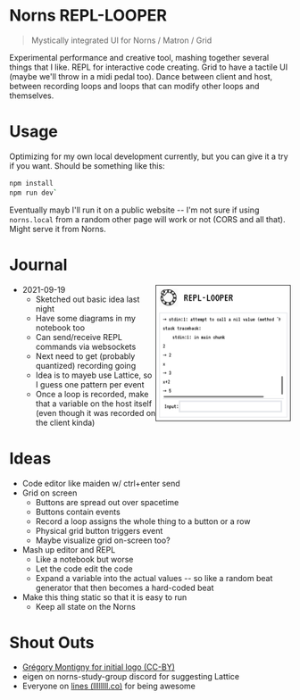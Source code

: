 # Norns REPL-LOOPER

> Mystically integrated UI for Norns / Matron / Grid

Experimental performance and creative tool, mashing together several things that I like. REPL for interactive code creating. Grid to have a tactile UI (maybe we'll throw in a midi pedal too). Dance between client and host, between recording loops and loops that can modify other loops and themselves.

# Usage

Optimizing for my own local development currently, but you can give it a try if you want. Should be something like this:

```sh
npm install
npm run dev`
```

Eventually mayb I'll run it on a public website -- I'm not sure if using `norns.local` from a random other page will work or not (CORS and all that). Might serve it from Norns.

# Journal
* 2021-09-19 <img src="docs/20210919-screenshot.png" align="right" width="50%" border=1 />
  * Sketched out basic idea last night
  * Have some diagrams in my notebook too
  * Can send/receive REPL commands via websockets
  * Next need to get (probably quantized) recording going
  * Idea is to mayeb use Lattice, so I guess one pattern per event
  * Once a loop is recorded, make that a variable on the host itself (even though it was recorded on the client kinda)

# Ideas

* Code editor like maiden w/ ctrl+enter send
* Grid on screen
  * Buttons are spread out over spacetime
  * Buttons contain events
  * Record a loop assigns the whole thing to a button or a row
  * Physical grid button triggers event
  * Maybe visualize grid on-screen too?
* Mash up editor and REPL
  * Like a notebook but worse
  * Let the code edit the code
  * Expand a variable into the actual values -- so like a random beat generator that then becomes a hard-coded beat
* Make this thing static so that it is easy to run
  * Keep all state on the Norns

# Shout Outs

* [Grégory Montigny for initial logo (CC-BY)](https://thenounproject.com/simpleicon/)
* eigen on norns-study-group discord for suggesting Lattice
* Everyone on [lines (llllllll.co)](https://llllllll.co) for being awesome
